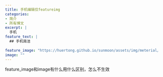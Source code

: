 ```yaml
---
title: 手机编辑仅featureimg
categories:
- 简介
- 所有博文
excerpt: |
  手机
feature_text: |
  ## 手机简洁
  
feature_image: "https://huertong.github.io/sunmoon/assets/img/meterial/meterial_02.png"
image: ""
---
```


feature_image和image有什么用什么区别，怎么不生效
